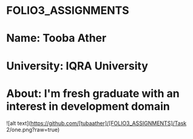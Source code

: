 # FOLIO3_ASSIGNMENTS

# Name: Tooba Ather
# University: IQRA University
# About: I'm fresh graduate with an interest in development domain

![alt text](https://github.com/[tubaather]/[FOLIO3_ASSIGNMENTS]/Task 2/one.png?raw=true)
